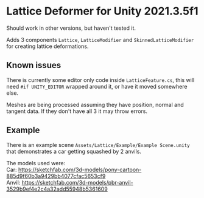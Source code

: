 
# Lattice Deformer for Unity 2021.3.5f1
Should work in other versions, but haven't tested it.

Adds 3 components `Lattice`, `LatticeModifier` and `SkinnedLatticeModifier` for creating lattice deformations.

## Known issues
There is currently some editor only code inside `LatticeFeature.cs`, this will need `#if UNITY_EDITOR` wrapped around it, or have it moved somewhere else.

Meshes are being processed assuming they have position, normal and tangent data. If they don't have all 3 it may throw errors.

## Example
There is an example scene `Assets/Lattice/Example/Example Scene.unity` that demonstrates a car getting squashed by 2 anvils.

The models used were: \
Car: https://sketchfab.com/3d-models/pony-cartoon-885d9f60b3a9429bb4077cfac5653cf9 \
Anvil: https://sketchfab.com/3d-models/pbr-anvil-3529b9ef4e2c4a32add55948b5361609